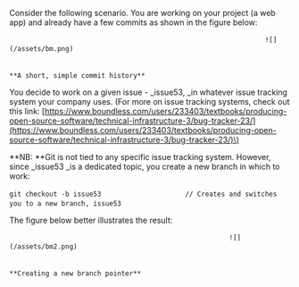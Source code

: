 Consider the following scenario. You are working on your project \(a web app\) and already have a few commits as shown in the figure below:



                                                                    ![](/assets/bm.png)

                                                                         **A short, simple commit history**

You decide to work on a given issue - _issue53, _in whatever issue tracking system your company uses. \(For more on issue tracking systems, check out this link: [https://www.boundless.com/users/233403/textbooks/producing-open-source-software/technical-infrastructure-3/bug-tracker-23/](https://www.boundless.com/users/233403/textbooks/producing-open-source-software/technical-infrastructure-3/bug-tracker-23/)\) 

**NB: **Git is not tied to any specific issue tracking system. However, since _issue53 _is a dedicated topic, you create a new branch in which to work:

`git checkout -b issue53                     // Creates and switches you to a new branch, issue53`

The figure below better illustrates the result:



                                                           ![](/assets/bm2.png)

                                                                                **Creating a new branch pointer**





        





